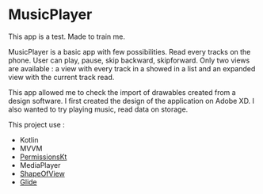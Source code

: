 # MusicPlayer
This app is a test. Made to train me.

MusicPlayer is a basic app with few possibilities. Read every tracks on the phone. User can play, pause, skip backward, skipforward. Only two views are available : a view with every track in a showed in a list and an expanded view with the current track read.

This app allowed me to check the import of drawables created from a design software. I first created the design of the application on Adobe XD.
I also wanted to try playing music, read data on storage.

This project use : 
  - Kotlin
  - MVVM
  - [PermissionsKt](https://github.com/sembozdemir/PermissionsKt)
  - MediaPlayer
  - [ShapeOfView](https://github.com/florent37/ShapeOfView)
  - [Glide](https://github.com/bumptech/glide)
